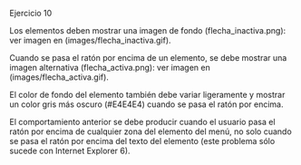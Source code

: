 Ejercicio 10

Los elementos deben mostrar una imagen de fondo (flecha_inactiva.png): ver imagen en (images/flecha_inactiva.gif).

Cuando se pasa el ratón por encima de un elemento, se debe mostrar una imagen alternativa (flecha_activa.png): ver imagen en (images/flecha_activa.gif).

 El color de fondo del elemento también debe variar ligeramente y mostrar un color gris más oscuro (#E4E4E4) cuando se pasa el ratón por encima.
 
  El comportamiento anterior se debe producir cuando el usuario pasa el ratón por encima de cualquier zona del elemento del menú, no solo cuando se pasa el ratón por encima del texto del elemento (este problema sólo sucede con Internet Explorer 6).